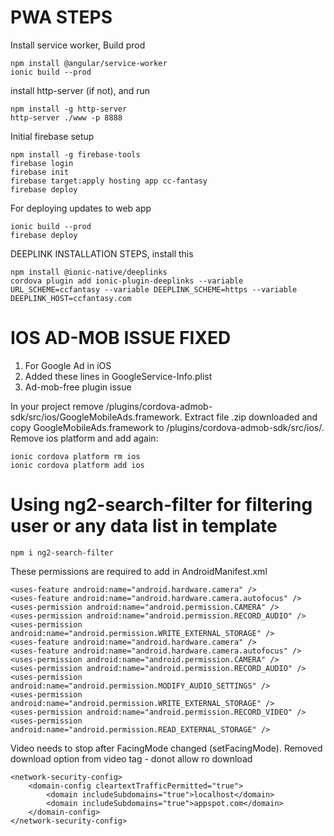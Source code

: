 # PWA STEPS

Install service worker, Build prod

```
npm install @angular/service-worker
ionic build --prod
```

install http-server (if not), and run

```
npm install -g http-server
http-server ./www -p 8888
```

Initial firebase setup

```
npm install -g firebase-tools
firebase login
firebase init
firebase target:apply hosting app cc-fantasy
firebase deploy
```

For deploying updates to web app

```
ionic build --prod
firebase deploy
```

DEEPLINK INSTALLATION STEPS, install this

```
npm install @ionic-native/deeplinks
cordova plugin add ionic-plugin-deeplinks --variable URL_SCHEME=ccfantasy --variable DEEPLINK_SCHEME=https --variable DEEPLINK_HOST=ccfantasy.com
```

# IOS AD-MOB ISSUE FIXED

1. For Google Ad in iOS
2. Added these lines in GoogleService-Info.plist
3. Ad-mob-free plugin issue

In your project remove /plugins/cordova-admob-sdk/src/ios/GoogleMobileAds.framework. Extract file .zip downloaded and copy GoogleMobileAds.framework to /plugins/cordova-admob-sdk/src/ios/. Remove ios platform and add again:

```
ionic cordova platform rm ios
ionic cordova platform add ios
```

# Using ng2-search-filter for filtering user or any data list in template

`npm i ng2-search-filter`

These permissions are required to add in AndroidManifest.xml

```
<uses-feature android:name="android.hardware.camera" />
<uses-feature android:name="android.hardware.camera.autofocus" />
<uses-permission android:name="android.permission.CAMERA" />
<uses-permission android:name="android.permission.RECORD_AUDIO" />
<uses-permission android:name="android.permission.WRITE_EXTERNAL_STORAGE" />
<uses-feature android:name="android.hardware.camera" />
<uses-feature android:name="android.hardware.camera.autofocus" />
<uses-permission android:name="android.permission.CAMERA" />
<uses-permission android:name="android.permission.RECORD_AUDIO" />
<uses-permission android:name="android.permission.MODIFY_AUDIO_SETTINGS" />
<uses-permission android:name="android.permission.WRITE_EXTERNAL_STORAGE" />
<uses-permission android:name="android.permission.RECORD_VIDEO" />
<uses-permission android:name="android.permission.READ_EXTERNAL_STORAGE" />
```

Video needs to stop after FacingMode changed (setFacingMode). Removed download option from video tag - donot allow ro download

```
<network-security-config>
    <domain-config cleartextTrafficPermitted="true">
        <domain includeSubdomains="true">localhost</domain>
        <domain includeSubdomains="true">appspot.com</domain>
    </domain-config>
</network-security-config>
```
